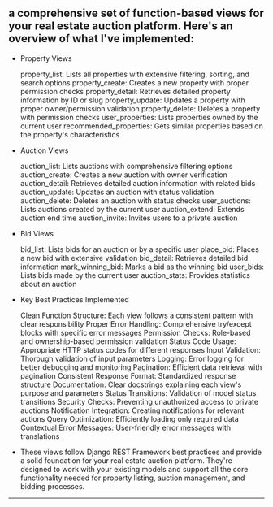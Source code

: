 ## a comprehensive set of function-based views for your real estate auction platform. Here's an overview of what I've implemented:

- Property Views

    property_list: Lists all properties with extensive filtering, sorting, and search options
    property_create: Creates a new property with proper permission checks
    property_detail: Retrieves detailed property information by ID or slug
    property_update: Updates a property with proper owner/permission validation
    property_delete: Deletes a property with permission checks
    user_properties: Lists properties owned by the current user
    recommended_properties: Gets similar properties based on the property's characteristics

- Auction Views

    auction_list: Lists auctions with comprehensive filtering options
    auction_create: Creates a new auction with owner verification
    auction_detail: Retrieves detailed auction information with related bids
    auction_update: Updates an auction with status validation
    auction_delete: Deletes an auction with status checks
    user_auctions: Lists auctions created by the current user
    auction_extend: Extends auction end time
    auction_invite: Invites users to a private auction

- Bid Views

    bid_list: Lists bids for an auction or by a specific user
    place_bid: Places a new bid with extensive validation
    bid_detail: Retrieves detailed bid information
    mark_winning_bid: Marks a bid as the winning bid
    user_bids: Lists bids made by the current user
    auction_stats: Provides statistics about an auction

- Key Best Practices Implemented

    Clean Function Structure: Each view follows a consistent pattern with clear responsibility
    Proper Error Handling: Comprehensive try/except blocks with specific error messages
    Permission Checks: Role-based and ownership-based permission validation
    Status Code Usage: Appropriate HTTP status codes for different responses
    Input Validation: Thorough validation of input parameters
    Logging: Error logging for better debugging and monitoring
    Pagination: Efficient data retrieval with pagination
    Consistent Response Format: Standardized response structure
    Documentation: Clear docstrings explaining each view's purpose and parameters
    Status Transitions: Validation of model status transitions
    Security Checks: Preventing unauthorized access to private auctions
    Notification Integration: Creating notifications for relevant actions
    Query Optimization: Efficiently loading only required data
    Contextual Error Messages: User-friendly error messages with translations

- These views follow Django REST Framework best practices and provide a solid foundation for your real estate auction platform. They're designed to work with your existing models and support all the core functionality needed for property listing, auction management, and bidding processes.



---
